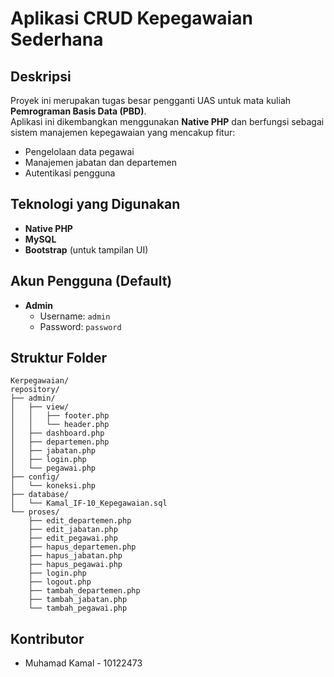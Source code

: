 # Aplikasi CRUD Kepegawaian Sederhana

## Deskripsi
Proyek ini merupakan tugas besar pengganti UAS untuk mata kuliah **Pemrograman Basis Data (PBD)**.  
Aplikasi ini dikembangkan menggunakan **Native PHP** dan berfungsi sebagai sistem manajemen kepegawaian yang mencakup fitur:
- Pengelolaan data pegawai
- Manajemen jabatan dan departemen
- Autentikasi pengguna

## Teknologi yang Digunakan
- **Native PHP**
- **MySQL**
- **Bootstrap** (untuk tampilan UI)

## Akun Pengguna (Default)
- **Admin**  
  - Username: `admin`  
  - Password: `password`  

## Struktur Folder
```
Kerpegawaian/
repository/
├── admin/
│   ├── view/
│   │   ├── footer.php
│   │   └── header.php
│   ├── dashboard.php
│   ├── departemen.php
│   ├── jabatan.php
│   ├── login.php
│   └── pegawai.php
├── config/
│   └── koneksi.php
├── database/
│   └── Kamal_IF-10_Kepegawaian.sql
└── proses/
    ├── edit_departemen.php
    ├── edit_jabatan.php
    ├── edit_pegawai.php
    ├── hapus_departemen.php
    ├── hapus_jabatan.php
    ├── hapus_pegawai.php
    ├── login.php
    ├── logout.php
    ├── tambah_departemen.php
    ├── tambah_jabatan.php
    └── tambah_pegawai.php
```

## Kontributor
- Muhamad Kamal - 10122473
